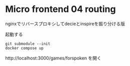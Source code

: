 # Micro frontend 04 routing

nginxでリバースプロキシしてdecieとinspireを振り分ける版

起動する

```terminal
git submodule --init
docker compose up
```

http://localhost:3000/games/forspoken を開く